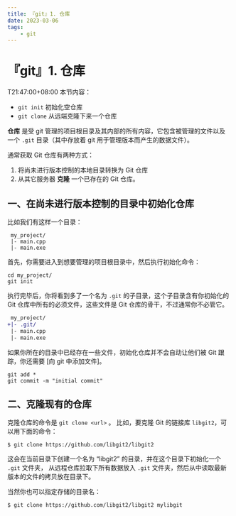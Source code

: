 ```yaml
---
title: 『git』1. 仓库
date: 2023-03-06
tags:
    - git
---
```


# 『git』1. 仓库

T21:47:00+08:00
本节内容：

- `git init` 初始化空仓库
- `git clone` 从远端克隆下来一个仓库

**仓库** 是受 git 管理的项目根目录及其内部的所有内容，它包含被管理的文件以及一个 `.git` 目录（其中存放着 git 用于管理版本而产生的数据文件）。

通常获取 Git 仓库有两种方式：
1.  将尚未进行版本控制的本地目录转换为 Git 仓库
2.  从其它服务器 **克隆** 一个已存在的 Git 仓库。

## 一、在尚未进行版本控制的目录中初始化仓库

比如我们有这样一个目录：

```
 my_project/
 |- main.cpp
 |- main.exe
```

首先，你需要进入到想要管理的项目根目录中，然后执行初始化命令：

```shell
cd my_project/
git init
```

执行完毕后，你将看到多了一个名为 `.git` 的子目录，这个子目录含有你初始化的 Git 仓库中所有的必须文件，这些文件是 Git 仓库的骨干，不过通常你不必管它。

```diff
 my_project/
+|- .git/
 |- main.cpp
 |- main.exe
```

如果你所在的目录中已经存在一些文件，初始化仓库并不会自动让他们被 Git 跟踪，你还需要 [向 git 中添加文件]。

```shell
git add *
git commit -m "initial commit"
```

## 二、克隆现有的仓库

克隆仓库的命令是 `git clone <url>` 。 比如，要克隆 Git 的链接库 `libgit2`，可以用下面的命令：

```shell
$ git clone https://github.com/libgit2/libgit2
```

这会在当前目录下创建一个名为 “libgit2” 的目录，并在这个目录下初始化一个 `.git` 文件夹， 从远程仓库拉取下所有数据放入 `.git` 文件夹，然后从中读取最新版本的文件的拷贝放在目录下。

当然你也可以指定存储的目录名：

```shell
$ git clone https://github.com/libgit2/libgit2 mylibgit
```